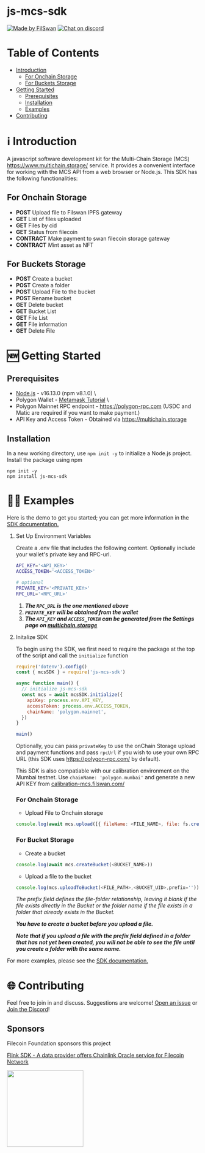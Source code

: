 # js-mcs-sdk

[![Made by FilSwan](https://img.shields.io/badge/made%20by-FilSwan-green.svg)](https://www.filswan.com/)
[![Chat on discord](https://img.shields.io/badge/join%20-discord-brightgreen.svg)](https://discord.com/invite/KKGhy8ZqzK)

# Table of Contents <!-- omit in toc -->

- [Introduction](#introduction)
  - [For Onchain Storage](#for-onchain-storage)
  - [For Buckets Storage](#for-buckets-storage)
- [Getting Started](#getting-started)
  - [Prerequisites](#prerequisites)
  - [Installation](#installation)
  - [Examples](#examples)
- [Contributing](#contributing)

<a name="introduction"></a>

# ℹ️ Introduction

A javascript software development kit for the Multi-Chain Storage (MCS) https://www.multichain.storage/ service. It provides a convenient interface for working with the MCS API from a web browser or Node.js. This SDK has the following functionalities:

## For Onchain Storage

- **POST** Upload file to Filswan IPFS gateway
- **GET** List of files uploaded
- **GET** Files by cid
- **GET** Status from filecoin
- **CONTRACT** Make payment to swan filecoin storage gateway
- **CONTRACT** Mint asset as NFT

## For Buckets Storage

- **POST** Create a bucket
- **POST** Create a folder
- **POST** Upload File to the bucket
- **POST** Rename bucket
- **GET** Delete bucket
- **GET** Bucket List
- **GET** File List
- **GET** File information
- **GET** Delete File

<a name="getting-started"></a>

# 🆕 Getting Started

## Prerequisites

- [Node.js](https://nodejs.org/en/) - v16.13.0 (npm v8.1.0) \
- Polygon Wallet - [Metamask Tutorial](https://docs.filswan.com/getting-started/beginner-walkthrough/public-testnet/setup-metamask) \
- Polygon Mainnet RPC endpoint - https://polygon-rpc.com (USDC and Matic are required if you want to make payment.)
- API Key and Access Token - Obtained via https://multichain.storage

## Installation

In a new working directory, use `npm init -y` to initialize a Node.js project.
Install the package using npm

```
npm init -y
npm install js-mcs-sdk
```

<a name="examples"></a>

# 👨‍💻 Examples

Here is the demo to get you started; you can get more information in the [SDK documentation.](https://docs.filswan.com/multi-chain-storage/developer-quickstart/sdk)

1. Set Up Environment Variables

   Create a .env file that includes the following content. Optionally include your wallet's private key and RPC-url.

   ```bash
   API_KEY='<API_KEY>'
   ACCESS_TOKEN='<ACCESS_TOKEN>'

   # optional
   PRIVATE_KEY='<PRIVATE_KEY>'
   RPC_URL='<RPC_URL>'
   ```

   1. **_The `RPC_URL` is the one mentioned above_**
   2. **_`PRIVATE_KEY` will be obtained from the wallet_**
   3. **_The `API_KEY` and `ACCESS_TOKEN` can be generated from the Settings page on [multichain.storage](#https://www.multichain.storage/)_**

2) Initalize SDK

   To begin using the SDK, we first need to require the package at the top of the script and call the `initialize` function

   ```js
   require('dotenv').config()
   const { mcsSDK } = require('js-mcs-sdk')

   async function main() {
     // initialize js-mcs-sdk
     const mcs = await mcsSDK.initialize({
       apiKey: process.env.API_KEY,
       accessToken: process.env.ACCESS_TOKEN,
       chainName: 'polygon.mainnet',
     })
   }

   main()
   ```

   Optionally, you can pass `privateKey` to use the onChain Storage upload and payment functions and pass `rpcUrl` if you wish to use your own RPC URL (this SDK uses https://polygon-rpc.com/ by default).

   This SDK is also compatiable with our calibration environment on the Mumbai testnet. Use `chainName: 'polygon.mumbai'` and generate a new API KEY from [calibration-mcs.filswan.com/](https://calibration-mcs.filswan.com/)

   ### For Onchain Storage

   - Upload File to Onchain storage

   ```js
   console.log(await mcs.upload([{ fileName: <FILE_NAME>, file: fs.createReadStream(<FILE_PATH>) }]))
   ```

   ### For Bucket Storage

   - Create a bucket

   ```js
   console.log(await mcs.createBucket(<BUCKET_NAME>))
   ```

   - Upload a file to the bucket

   ```js
   console.log(mcs.uploadToBucket(<FILE_PATH>,<BUCKET_UID>,prefix=''))
   ```

   _The prefix field defines the file-folder relationship, leaving it blank if the file exists directly in the Bucket or the folder name if the file exists in a folder that already exists in the Bucket._

   **_You have to create a bucket before you upload a file._**

   **_Note that if you upload a file with the prefix field defined in a folder that has not yet been created, you will not be able to see the file until you create a folder with the same name._**

For more examples, please see the [SDK documentation.](https://docs.filswan.com/multi-chain-storage/developer-quickstart/sdk)

<a name="contributing"></a>

# 🌐 Contributing

Feel free to join in and discuss. Suggestions are welcome! [Open an issue](https://github.com/filswan/js-mcs-sdk/issues) or [Join the Discord](https://discord.com/invite/KKGhy8ZqzK)!

## Sponsors

Filecoin Foundation sponsors this project

[Flink SDK - A data provider offers Chainlink Oracle service for Filecoin Network ](https://github.com/filecoin-project/devgrants/issues/463)

<img src="https://github.com/filswan/flink/blob/main/filecoin.png" width="200">
